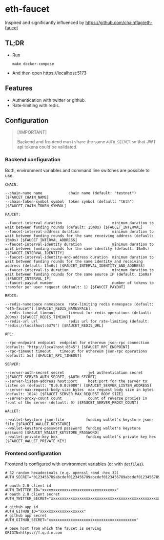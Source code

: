 # eth-faucet

Inspired and significantly influenced by https://github.com/chainflag/eth-faucet

## TL;DR

- Run

  ```shell
  make docker-compose
  ```

- And then open https://localhost:5173

## Features

- Authentication with twitter or github.
- Rate-limiting with redis.

## Configuration

>
> [!IMPORTANT]
>
> Backend and frontend must share the same `AUTH_SECRET` so that JWT api tokens
> could be validated.
>

### Backend configuration

Both, environment variables and command line switches are possible to use.

```text
CHAIN:

--chain-name name            chain name (default: "testnet") [$FAUCET_CHAIN_NAME]
--chain-token-symbol symbol  token symbol (default: "tEth") [$FAUCET_CHAIN_TOKEN_SYMBOL]

FAUCET:

--faucet-interval duration                       minimum duration to wait between funding rounds (default: 15m0s) [$FAUCET_INTERVAL]
--faucet-interval-address duration               minimum duration to wait between funding rounds for the same receiving address (default: 15m0s) [$FAUCET_INTERVAL_ADDRESS]
--faucet-interval-identity duration              minimum duration to wait between funding rounds for the same identity (default: 15m0s) [$FAUCET_INTERVAL_IDENTITY]
--faucet-interval-identity-and-address duration  minimum duration to wait between funding rounds for the same identity and receiving address (default: 15m0s) [$FAUCET_INTERVAL_IDENTITY_AND_ADDRESS]
--faucet-interval-ip duration                    minimum duration to wait between funding rounds for the same source IP (default: 15m0s) [$FAUCET_INTERVAL_IP]
--faucet-payout number                           number of tokens to transfer per user request (default: 1) [$FAUCET_PAYOUT]

REDIS:

--redis-namespace namespace  rate-limiting redis namespace (default: "eth-faucet") [$FAUCET_REDIS_NAMESPACE]
--redis-timeout timeout      timeout for redis operations (default: 200ms) [$FAUCET_REDIS_TIMEOUT]
--redis-url url              redis url for rate-limiting (default: "redis://localhost:6379") [$FAUCET_REDIS_URL]

RPC:

--rpc-endpoint endpoint  endpoint for ethereum json-rpc connection (default: "http://localhost:8545") [$FAUCET_RPC_ENDPOINT]
--rpc-timeout timeout    timeout for ethereum json-rpc operations (default: 5s) [$FAUCET_RPC_TIMEOUT]

SERVER:

--server-auth-secret secret           jwt authentication secret [$FAUCET_SERVER_AUTH_SECRET, $AUTH_SECRET]
--server-listen-address host:port     host:port for the server to listen on (default: "0.0.0.0:8080") [$FAUCET_SERVER_LISTEN_ADDRESS]
--server-max-request-body-size bytes  max request body size in bytes (default: 1024) [$FAUCET_SERVER_MAX_REQUEST_BODY_SIZE]
--server-proxy-count count            count of reverse proxies in front of the server (default: 0) [$FAUCET_SERVER_PROXY_COUNT]

WALLET:

--wallet-keystore json-file          funding wallet's keystore json-file [$FAUCET_WALLET_KEYSTORE]
--wallet-keystore-password password  funding wallet's keystore password [$FAUCET_WALLET_KEYSTORE_PASSWORD]
--wallet-private-key hex             funding wallet's private key hex [$FAUCET_WALLET_PRIVATE_KEY]
```

### Frontend configuration

Frontend is configured with environment variables (or with [`dotfiles`](https://www.npmjs.com/package/dotfiles)).

```shell
# 32 random hexadecimals (e.g. openssl rand -hex 32)
AUTH_SECRET="0123456789abcdef0123456789abcdef0123456789abcdef0123456789abcdef"

# oauth 2.0 client id
AUTH_TWITTER_ID="xxxxxxxxxxxxxxxxxxxxxxxxxxxxxxxxxx"
# oauth 2.0 client secret
AUTH_TWITTER_SECRET="xxxxxxxxxxxxxxxxxxxxxxxxxxxxxxxxxxxxxxxxxxxxxxxxxx"

# github app id
AUTH_GITHUB_ID="xxxxxxxxxxxxxxxxxxxx"
# github app secret
AUTH_GITHUB_SECRET="xxxxxxxxxxxxxxxxxxxxxxxxxxxxxxxxxxxxxxxx"

# base host from which the faucet is serving
ORIGIN=https://f.q.d.n.com
```
